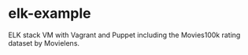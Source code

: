 # elk-example
ELK stack VM with Vagrant and Puppet including the Movies100k rating dataset by Movielens.
